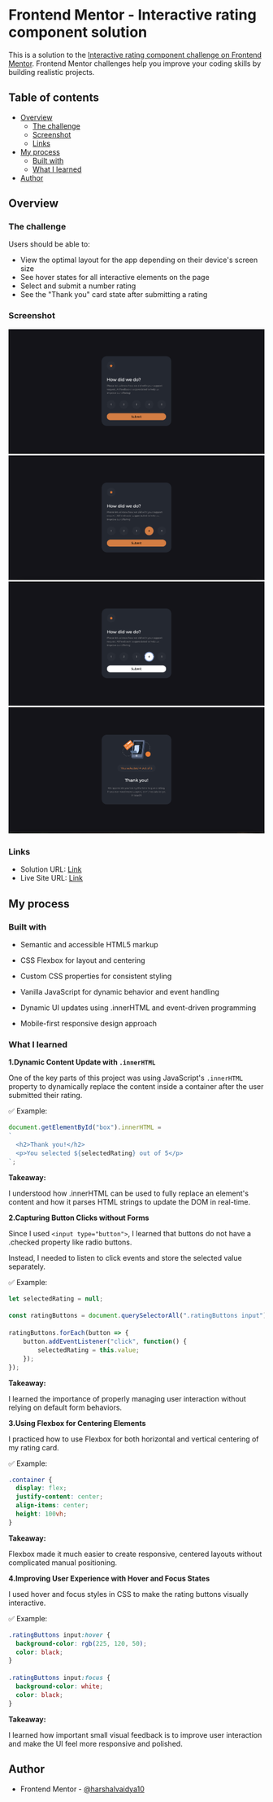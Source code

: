 # Frontend Mentor - Interactive rating component solution

This is a solution to the [Interactive rating component challenge on Frontend Mentor](https://www.frontendmentor.io/challenges/interactive-rating-component-koxpeBUmI). Frontend Mentor challenges help you improve your coding skills by building realistic projects. 

## Table of contents

- [Overview](#overview)
  - [The challenge](#the-challenge)
  - [Screenshot](#screenshot)
  - [Links](#links)
- [My process](#my-process)
  - [Built with](#built-with)
  - [What I learned](#what-i-learned)
- [Author](#author)




## Overview

### The challenge

Users should be able to:

- View the optimal layout for the app depending on their device's screen size
- See hover states for all interactive elements on the page
- Select and submit a number rating
- See the "Thank you" card state after submitting a rating

### Screenshot

![alt text](image.png)
![alt text](image-1.png)
![alt text](image-3.png)
![alt text](image-4.png)

### Links

- Solution URL: [Link](https://github.com/harshalvaidya10/Interactive-rating-component.git)
- Live Site URL: [Link](https://hvvaidya-interactive-rating-component.netlify.app/)

## My process

### Built with

- Semantic and accessible HTML5 markup

- CSS Flexbox for layout and centering

- Custom CSS properties for consistent styling

- Vanilla JavaScript for dynamic behavior and event handling

- Dynamic UI updates using .innerHTML and event-driven programming

- Mobile-first responsive design approach

### What I learned

**1.Dynamic Content Update with ```.innerHTML```**

One of the key parts of this project was using JavaScript's ```.innerHTML``` property to dynamically replace the content inside a container after the user submitted their rating.

✅ Example:

```js
document.getElementById("box").innerHTML =
`
  <h2>Thank you!</h2>
  <p>You selected ${selectedRating} out of 5</p>
`;
```
**Takeaway:**

I understood how .innerHTML can be used to fully replace an element's content and how it parses HTML strings to update the DOM in real-time.


**2.Capturing Button Clicks without Forms**

Since I used ```<input type="button">```, I learned that buttons do not have a .checked property like radio buttons.

Instead, I needed to listen to click events and store the selected value separately.

✅ Example:

```js
let selectedRating = null;

const ratingButtons = document.querySelectorAll(".ratingButtons input");

ratingButtons.forEach(button => {
    button.addEventListener("click", function() {
        selectedRating = this.value;
    });
});
```
**Takeaway:**

I learned the importance of properly managing user interaction without relying on default form behaviors.

**3.Using Flexbox for Centering Elements**

I practiced how to use Flexbox for both horizontal and vertical centering of my rating card.

✅ Example:
```css
.container {
  display: flex;
  justify-content: center;
  align-items: center;
  height: 100vh;
}
```
**Takeaway:**

Flexbox made it much easier to create responsive, centered layouts without complicated manual positioning.

**4.Improving User Experience with Hover and Focus States**

I used hover and focus styles in CSS to make the rating buttons visually interactive.

✅ Example:

```css
.ratingButtons input:hover {
  background-color: rgb(225, 120, 50);
  color: black;
}

.ratingButtons input:focus {
  background-color: white;
  color: black;
}
```

**Takeaway:**

I learned how important small visual feedback is to improve user interaction and make the UI feel more responsive and polished.

## Author

- Frontend Mentor - [@harshalvaidya10](https://www.frontendmentor.io/profile/harshalvaidya10)

